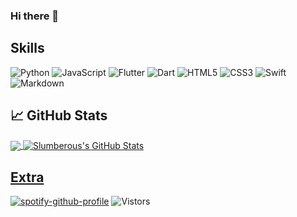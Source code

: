 ### Hi there 👋
## Skills
![Python](https://img.shields.io/badge/-Python-e3ba00?style=for-the-badge&logo=Python)
![JavaScript](https://img.shields.io/badge/-JavaScript-black?style=for-the-badge&logo=javascript)
![Flutter](https://img.shields.io/badge/-Flutter-blue?style=for-the-badge&logo=flutter)
![Dart](https://img.shields.io/badge/-Dart-035afc?style=for-the-badge&logo=Dart)
![HTML5](https://img.shields.io/badge/-HTML5-E34F26?style=for-the-badge&logo=html5&logoColor=white)
![CSS3](https://img.shields.io/badge/-CSS3-1572B6?style=for-the-badge&logo=css3)
![Swift](https://img.shields.io/badge/swift-%23FA7343.svg?&style=for-the-badge&logo=swift&logoColor=white)
![Markdown](https://img.shields.io/badge/markdown-%23000000.svg?&style=for-the-badge&logo=markdown&logoColor=white)


## &#x1f4c8; GitHub Stats

<a href="https://github.com/Slumberous">
  <img align="center" src="https://github-readme-stats.vercel.app/api/top-langs/?username=Slumberous&hide=java,html,css&theme=tokyonight" />
</a>
<a href="https://github.com/Slumberous">
  <img align="center" src="https://github-readme-stats.vercel.app/api?username=Slumberous&show_icons=true&line_height=27&count_private=true&show_icons=true&theme=tokyonight" alt="Slumberous's GitHub Stats" />

## Extra
[![spotify-github-profile](https://spotify-github-profile.vercel.app/api/view?uid=aabyf58b0uqhqx6fo37ar4qxt&cover_image=true&theme=novatorem)](https://spotify-github-profile.vercel.app/api/view?uid=aabyf58b0uqhqx6fo37ar4qxt&redirect=true)
![Vistors](http://estruyf-github.azurewebsites.net/api/VisitorHit?user=Slumberous&repo=github-visitors-badge&countColorcountColor=%8803fc)


<!--
**slumberous/slumberous** is a ✨ _special_ ✨ repository because its `README.md` (this file) appears on your GitHub profile.

Here are some ideas to get you started:

- 🔭 I’m currently working on ...
- 🌱 I’m currently learning ...
- 👯 I’m looking to collaborate on ...
- 🤔 I’m looking for help with ...
- 💬 Ask me about ...
- 📫 How to reach me: ...
- 😄 Pronouns: ...
- ⚡ Fun fact: ...
-->
